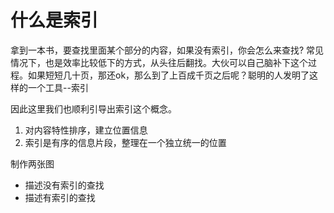 # 什么是索引

拿到一本书，要查找里面某个部分的内容，如果没有索引，你会怎么来查找?
常见情况下，也是效率比较低下的方式，从头往后翻找。大伙可以自己脑补下这个过程。如果短短几十页，那还ok，那么到了上百成千页之后呢？聪明的人发明了这样的一个工具--索引

因此这里我们也顺利引导出索引这个概念。

1. 对内容特性排序，建立位置信息
2. 索引是有序的信息片段，整理在一个独立统一的位置


制作两张图
* 描述没有索引的查找
* 描述有索引的查找
